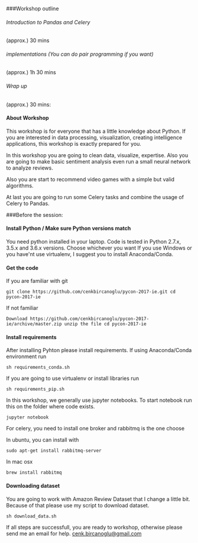 


###Workshop outline

###### Introduction to Pandas and Celery
(approx.) 30 mins  
###### implementations (You can do pair programming if you want)
(approx.) 1h 30 mins
###### Wrap up
(approx.) 30 mins:  


#### About Workshop
This workshop is for everyone that has a little knowledge about Python. If you are interested in data processing, visualization,
creating intelligence applications, this workshop is exactly prepared for you.

In this workshop you are going to clean data, visualize, expertise. Also you are going to make basic sentiment analysis even run a 
small neural network to analyze reviews.

Also you are start to recommend video games with a simple but valid algorithms.

At last you are going to run some Celery tasks and combine the usage of Celery to Pandas.
 

###Before the session:

#### Install Python / Make sure Python versions match 
You need python installed in your laptop. Code is tested in Python 2.7.x, 3.5.x and 3.6.x versions. Choose whichever you want 
If you use Windows or you have'nt use virtualenv, I suggest you to install Anaconda/Conda.

#### Get the code 
If you are familiar with git

``
git clone https://github.com/cenkbircanoglu/pycon-2017-ie.git
cd pycon-2017-ie
``

If not familiar

``
Download https://github.com/cenkbircanoglu/pycon-2017-ie/archive/master.zip
unzip the file
cd pycon-2017-ie
``


#### Install requirements
After installing Pyhton please install requirements.
If using Anaconda/Conda environment run 

``
sh requirements_conda.sh
``

If you are going to use virtualenv or install libraries run 

``
sh requirements_pip.sh
``

In this workshop, we generally use jupyter notebooks.
To start notebook run this on the folder where code exists. 

``
jupyter notebook
``

For celery, you need to install one broker and rabbitmq is the one choose

In ubuntu, you can install with

``
sudo apt-get install rabbitmq-server
``

In mac osx 

``
brew install rabbitmq
``

#### Downloading dataset

You are going to work with Amazon Review Dataset that I change a little bit.
Because of that please use my script to download dataset.

``
sh download_data.sh
``


If all steps are successfull, you are ready to workshop, otherwise please send me an email for help. 
cenk.bircanoglu@gmail.com



 